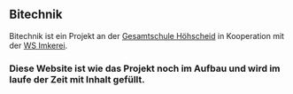 ## Bitechnik

Bitechnik ist ein Projekt an der [Gesamtschule Höhscheid](https://gesamtschule-höhscheid.de) in Kooperation mit der [WS Imkerei](https://werkstatt-imkerei.de).

### Diese Website ist wie das Projekt noch im Aufbau und wird im laufe der Zeit mit Inhalt gefüllt.
